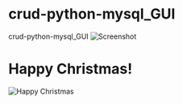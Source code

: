 # crud-python-mysql_GUI
crud-python-mysql_GUI
![Screenshot](relative/path/in/repository/to/screen.png)


# Happy Christmas!

![Happy Christmas](https://www.foxinfotech.in/wp-content/uploads/2019/12/Happy-Christmas.png)
